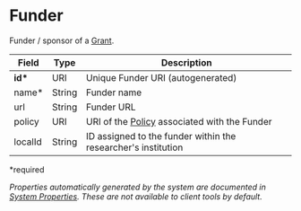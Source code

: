 # Funder

Funder / sponsor of a [Grant](Grant.md).

| Field  		| Type  		| Description |
| ------------- | ------------- | ------------- |
| __id*__ | URI | Unique Funder URI (autogenerated) |
| name* | String | Funder name |  
| url | String | Funder URL |
| policy | URI | URI of the [Policy](Policy.md) associated with the Funder  |
| localId | String | ID assigned to the funder within the researcher's institution  |
 
*required 

*Properties automatically generated by the system are documented in [System Properties](SystemProperties.md). These are not available to client tools by default.*
